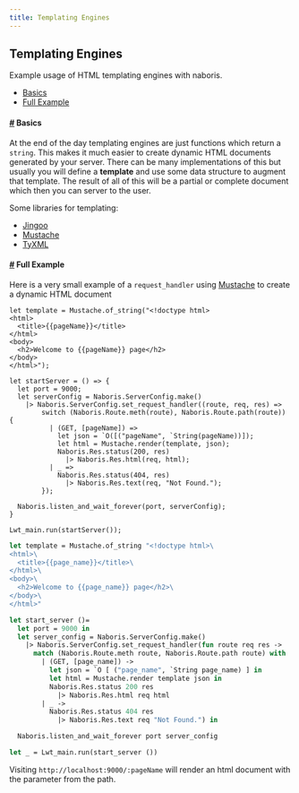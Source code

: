 ```yaml
---
title: Templating Engines
---
```



## Templating Engines
Example usage of HTML templating engines with naboris.

- [Basics](#basics)
- [Full Example](#full-example)

#### <a name="basics" href="#basics">#</a> Basics
At the end of the day templating engines are just functions which return a `string`. This makes it much easier to create dynamic HTML documents generated by your server. There can be many implementations of this but usually you will define a **template** and use some data structure to augment that template. The result of all of this will be a partial or complete document which then you can server to the user.

Some libraries for templating:
* [Jingoo](https://github.com/tategakibunko/jingoo)
* [Mustache](https://github.com/rgrinberg/ocaml-mustache)
* [TyXML](https://github.com/ocsigen/tyxml)

#### <a name="full-example" href="#full-example">#</a> Full Example
Here is a very small example of a `request_handler` using [Mustache](https://github.com/rgrinberg/ocaml-mustache) to create a dynamic HTML document

```reason
let template = Mustache.of_string("<!doctype html>
<html>
  <title>{{pageName}}</title>
</html>
<body>
  <h2>Welcome to {{pageName}} page</h2>
</body>
</html>");

let startServer = () => {
  let port = 9000;
  let serverConfig = Naboris.ServerConfig.make()
    |> Naboris.ServerConfig.set_request_handler((route, req, res) =>
        switch (Naboris.Route.meth(route), Naboris.Route.path(route)) {
          | (GET, [pageName]) =>
            let json = `O([("pageName", `String(pageName))]);
            let html = Mustache.render(template, json);
            Naboris.Res.status(200, res)
              |> Naboris.Res.html(req, html);
          | _ =>
            Naboris.Res.status(404, res)
              |> Naboris.Res.text(req, "Not Found.");
        });

  Naboris.listen_and_wait_forever(port, serverConfig);
}

Lwt_main.run(startServer());
```
```ocaml
let template = Mustache.of_string "<!doctype html>\
<html>\
  <title>{{page_name}}</title>\
</html>\
<body>\
  <h2>Welcome to {{page_name}} page</h2>\
</body>\
</html>"

let start_server ()=
  let port = 9000 in
  let server_config = Naboris.ServerConfig.make()
    |> Naboris.ServerConfig.set_request_handler(fun route req res ->
      match (Naboris.Route.meth route, Naboris.Route.path route) with
        | (GET, [page_name]) ->
          let json = `O [ ("page_name", `String page_name) ] in
          let html = Mustache.render template json in
          Naboris.Res.status 200 res
            |> Naboris.Res.html req html
        | _ ->
          Naboris.Res.status 404 res
            |> Naboris.Res.text req "Not Found.") in

  Naboris.listen_and_wait_forever port server_config

let _ = Lwt_main.run(start_server ())
```

Visiting `http://localhost:9000/:pageName` will render an html document with the parameter from the path.